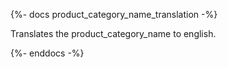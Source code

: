 {%- docs product_category_name_translation -%}

Translates the product_category_name to english.

{%- enddocs -%}